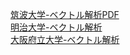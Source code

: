 [筑波大学-ベクトル解析PDF](https://www.ims.tsukuba.ac.jp/~shugo_suzuki_lab/intro_vector.pdf) <br>
[明治大学-ベクトル解析](http://nalab.mind.meiji.ac.jp/~mk/lecture/tahensuu2/tahensuu2-p2.pdf) <br>
[大阪府立大学-ベクトル解析](http://www.las.osakafu-u.ac.jp/~yamaguti/jugyo/geom/vectoranalysis.pdf) <br>
